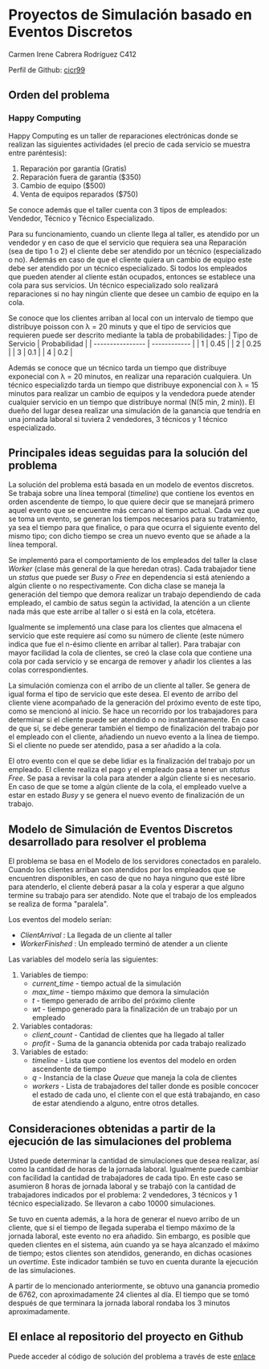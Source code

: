 # Proyectos de Simulación basado en Eventos Discretos

Carmen Irene Cabrera Rodríguez 
C412

Perfil de Github: [cicr99](https://github.com/cicr99)

## Orden del problema

### Happy Computing

Happy Computing es un taller de reparaciones electrónicas donde se realizan las
siguientes actividades (el precio de cada servicio se muestra entre paréntesis):

1. Reparación por garantía (Gratis)
2. Reparación fuera de garantía ($350)
3. Cambio de equipo ($500)
4. Venta de equipos reparados ($750)
   
Se conoce además que el taller cuenta con 3 tipos de empleados: Vendedor,
Técnico y Técnico Especializado.

Para su funcionamiento, cuando un cliente llega al taller, es atendido por un vendedor y en caso de que el servicio que requiera sea una Reparación (sea
de tipo 1 o 2) el cliente debe ser atendido por un técnico (especializado o no). Además en caso de que el cliente quiera un cambio de equipo este debe ser atendido por un técnico especializado. Si todos los empleados que pueden atender al cliente están ocupados, entonces se establece una cola para sus servicios. Un técnico especializado solo realizará reparaciones si no hay ningún cliente que desee un cambio de equipo en la cola.

Se conoce que los clientes arriban al local con un intervalo de tiempo que distribuye poisson con λ = 20 minuts y que el tipo de servicios que requieren puede ser descrito mediante la tabla de probabilidades:
| Tipo de Servicio | Probabilidad |
| ---------------- | ------------ |
| 1                | 0.45         |
| 2                | 0.25         |
| 3                | 0.1          |
| 4                | 0.2          |

Además se conoce que un técnico tarda un tiempo que distribuye exponecial con λ = 20 minutos, en realizar una reparación cualquiera. Un técnico especializdo tarda un tiempo que distribuye exponencial con λ = 15 minutos para
realizar un cambio de equipos y la vendedora puede atender cualquier servicio
en un tiempo que distribuye normal (N(5 min, 2 min)).
El dueño del lugar desea realizar una simulación de la ganancia que tendría en
una jornada laboral si tuviera 2 vendedores, 3 técnicos y 1 técnico especializado.

## Principales ideas seguidas para la solución del problema

La solución del problema está basada en un modelo de eventos discretos. Se trabaja sobre una línea temporal (*timeline*) que contiene los eventos en orden ascendente de tiempo, lo que quiere decir que se manejará primero aquel evento que se encuentre más cercano al tiempo actual. Cada vez que se toma un evento, se generan los tiempos necesarios para su tratamiento, ya sea el tiempo para que finalice, o para que ocurra el siguiente evento del mismo tipo; con dicho tiempo se crea un nuevo evento que se añade a la línea temporal.

Se implementó para el comportamiento de los empleados del taller la clase *Worker* (clase más general de la que heredan otras). Cada trabajador tiene un *status* que puede ser *Busy* o *Free* en dependencia si está ateniendo a algún cliente o no respectivamente. Con dicha clase se maneja la generación del tiempo que demora realizar un trabajo dependiendo de cada empleado, el cambio de satus según la actividad, la atención a un cliente nada más que este arribe al taller o si está en la cola, etcétera.

Igualmente se implementó una clase para los clientes que almacena el servicio que este requiere así como su número de cliente (este número indica que fue el n-ésimo cliente en arribar al taller). Para trabajar con mayor facilidad la cola de clientes, se creó la clase cola que contiene una cola por cada servicio y se encarga de remover y añadir los clientes a las colas correspondientes.

La simulación comienza con el arribo de un cliente al taller. Se genera de igual forma el tipo de servicio que este desea. El evento de arribo del cliente viene acompañado de la generación del próximo evento de este tipo, como se mencionó al inicio. Se hace un recorrido por los trabajadores para determinar si el cliente puede ser atendido o no instantáneamente. En caso de que sí, se debe generar también el tiempo de finalización del trabajo por el empleado con el cliente, añadiendo un nuevo evento a la línea de tiempo. Si el cliente no puede ser atendido, pasa a ser añadido a la cola.

El otro evento con el que se debe lidiar es la finalización del trabajo por un empleado. El cliente realiza el pago y el empleado pasa a tener un *status Free*. Se pasa a revisar la cola para atender a algún cliente si es necesario. En caso de que se tome a algún cliente de la cola, el empleado vuelve a estar en estado *Busy* y se genera el nuevo evento de finalización de un trabajo.

## Modelo de Simulación de Eventos Discretos desarrollado para resolver el problema

El problema se basa en el Modelo de los servidores conectados en paralelo. Cuando los clientes arriban son atendidos por los empleados que se encuentren disponibles, en caso de que no haya ninguno que esté libre para atenderlo, el cliente deberá pasar a la cola y esperar a que alguno termine su trabajo para ser atendido. Note que el trabajo de los empleados se realiza de forma "paralela".

Los eventos del modelo serían:
- *ClientArrival* : La llegada de un cliente al taller
- *WorkerFinished* : Un empleado terminó de atender a un cliente
  
Las variables del modelo sería las siguientes:
1. Variables de tiempo:
    - *current_time* - tiempo actual de la simulación
    - *max_time* - tiempo máximo que demora la simulación
    - *t* - tiempo generado de arribo del próximo cliente
    - *wt* - tiempo generado para la finalización de un trabajo por un empleado
2. Variables contadoras:
    - *client_count* - Cantidad de clientes que ha llegado al taller
    - *profit* - Suma de la ganancia obtenida por cada trabajo realizado
3. Variables de estado:
    - *timeline* - Lista que contiene los eventos del modelo en orden ascendente de tiempo
    - *q* - Instancia de la clase *Queue* que maneja la cola de clientes
    - *workers* - Lista de trabajadores del taller donde es posible concocer el estado de cada uno, el cliente con el que está trabajando, en caso de estar atendiendo a alguno, entre otros detalles.

## Consideraciones obtenidas a partir de la ejecución de las simulaciones del problema

Usted puede determinar la cantidad de simulaciones que desea realizar, así como la cantidad de horas de la jornada laboral. Igualmente puede cambiar con facilidad la cantidad de trabajadores de cada tipo. En este caso se asumieron 8 horas de jornada laboral y se trabajó con la cantidad de trabajadores indicados por el problema: 2 vendedores, 3 técnicos y 1 técnico especializado. Se llevaron a cabo 10000 simulaciones.

Se tuvo en cuenta además, a la hora de generar el nuevo arribo de un cliente, que si el tiempo de llegada superaba el tiempo máximo de la jornada laboral, este evento no era añadido. Sin embargo, es posible que queden clientes en el sistema, aún cuando ya se haya alcanzado el máximo de tiempo; estos clientes son atendidos, generando, en dichas ocasiones un *overtime*. Este indicador también se tuvo en cuenta durante la ejecución de las simulaciones.

A partir de lo mencionado anteriormente, se obtuvo una ganancia promedio de 6762, con aproximadamente 24 clientes al día. El tiempo que se tomó después de que terminara la jornada laboral rondaba los 3 minutos aproximadamente.

## El enlace al repositorio del proyecto en Github

Puede acceder al código de solución del problema a través de este [enlace](https://github.com/cicr99/Happy-Computing)